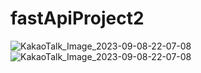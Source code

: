 # fastApiProject2

![KakaoTalk_Image_2023-09-08-22-07-08](https://github.com/KAN-JUNHO/fastApiProject2/assets/56674106/4e7f0632-de51-43b8-819e-b66ead29ef81)
![KakaoTalk_Image_2023-09-08-22-07-08](https://github.com/KAN-JUNHO/fastApiProject2/assets/56674106/ba3449d5-1985-472e-a361-f241fef92387)
